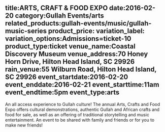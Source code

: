 title:ARTS, CRAFT & FOOD EXPO
date:2016-02-20
category:Gullah Events/arts
related_products:gullah-events/music/gullah-music-series
product_price:
variation_label:
variation_options:Admissions=ticket-10
product_type:ticket
venue_name:Coastal Discovery Museum
venue_address:70 Honey Horn Drive, Hilton Head Island, SC 29926
rain_venue:55 Wilburn Road, Hilton Head Island, SC 29926
event_startdate:2016-02-20
event_enddate:2016-02-21
event_starttime:11am
event_endtime:5pm
event_type:arts
---

An all access experience to Gullah culture! The annual Arts, Crafts and Food Expo offers cultural demonstrations, authentic Gullah and African crafts and food for sale, as well as an offering of traditional  storytelling and music entertainment. An event to be shared with family and friends or for you to make new friends!